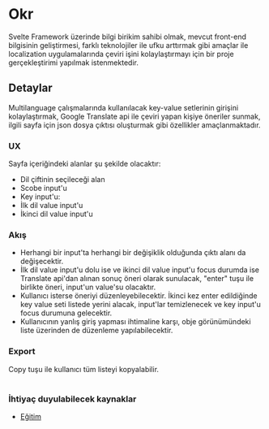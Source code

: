 # Okr
Svelte Framework üzerinde bilgi birikim sahibi olmak, mevcut front-end bilgisinin geliştirmesi, farklı teknolojiler ile ufku arttırmak gibi amaçlar ile localization uygulamalarında çeviri işini kolaylaştırmayı için bir proje gerçekleştirimi yapılmak istenmektedir.

## Detaylar
Multilanguage çalışmalarında kullanılacak key-value setlerinin girişini kolaylaştırmak, Google Translate api ile çeviri yapan kişiye öneriler sunmak, ilgili sayfa için json dosya çıktısı oluşturmak gibi özellikler amaçlanmaktadır.
### UX
Sayfa içeriğindeki alanlar şu şekilde olacaktır:
- Dil çiftinin seçileceği alan
- Scobe input'u
- Key input'u:
- İlk dil value input'u
- İkinci dil value input'u

### Akış
- Herhangi bir input'ta herhangi bir değişiklik olduğunda çıktı alanı da değişecektir.
- İlk dil value input'u dolu ise ve ikinci dil value input'u focus durumda ise Translate api'dan alınan sonuç öneri olarak sunulacak, "enter" tuşu ile birlikte öneri, input'un value'su olacaktır. 
- Kullanıcı isterse öneriyi düzenleyebilecektir. İkinci kez enter edildiğinde key value seti listede yerini alacak, input'lar temizlenecek ve key input'u focus durumuna gelecektir. 
- Kullanıcının yanlış giriş yapması ihtimaline karşı, obje görünümündeki liste üzerinden de düzenleme yapılabilecektir.
### Export
Copy tuşu ile kullanıcı tüm listeyi kopyalabilir.
<br />
<br />

### İhtiyaç duyulabilecek kaynaklar
* [Eğitim](https://www.udemy.com/course/sveltejs-the-complete-guide/)